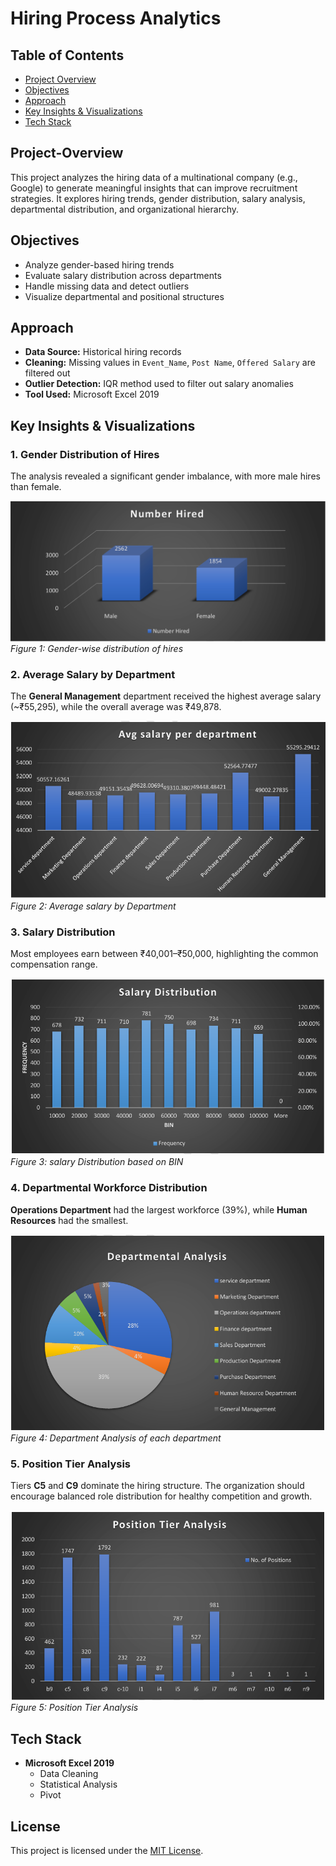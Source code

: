 # Hiring Process Analytics

## Table of Contents

- [Project Overview](#Project-Overview)
- [Objectives](#Objectives)
- [Approach](#Approach)
- [Key Insights & Visualizations](#Key-Insights-&-Visualizations)
- [Tech Stack](#Tech-Stack) 

## Project-Overview

This project analyzes the hiring data of a multinational company (e.g., Google) to generate meaningful insights that can improve recruitment strategies. It explores hiring trends, gender distribution, salary analysis, departmental distribution, and organizational hierarchy.
 

## Objectives

- Analyze gender-based hiring trends
- Evaluate salary distribution across departments
- Handle missing data and detect outliers
- Visualize departmental and positional structures
 

## Approach

- **Data Source:** Historical hiring records
- **Cleaning:** Missing values in `Event_Name`, `Post Name`, `Offered Salary` are filtered out
- **Outlier Detection:** IQR method used to filter out salary anomalies
- **Tool Used:** Microsoft Excel 2019
 

## Key Insights & Visualizations

### 1. Gender Distribution of Hires

The analysis revealed a significant gender imbalance, with more male hires than female.

![Gender Distribution](visualisation/gender_distribution.png)
*Figure 1: Gender-wise distribution of hires*
 

### 2. Average Salary by Department

The **General Management** department received the highest average salary (~₹55,295), while the overall average was ₹49,878.

![Average Salary](visualisation/salary_analysis.png)
*Figure 2: Average salary by Department*
 

### 3. Salary Distribution

Most employees earn between ₹40,001–₹50,000, highlighting the common compensation range.

![Salary Distribution](visualisation/salary_distribution.png)
*Figure 3: salary Distribution based on BIN*

### 4. Departmental Workforce Distribution

**Operations Department** had the largest workforce (39%), while **Human Resources** had the smallest.

![Departmental Analysis](visualisation/department_analysis.png)
*Figure 4: Department Analysis of each department*

### 5. Position Tier Analysis

Tiers **C5** and **C9** dominate the hiring structure. The organization should encourage balanced role distribution for healthy competition and growth.

![Position Tier](visualisation/position_tier_analysis.png)
*Figure 5: Position Tier Analysis*

## Tech Stack

- **Microsoft Excel 2019**
  - Data Cleaning
  - Statistical Analysis
  - Pivot

## License

This project is licensed under the [MIT License](LICENSE).
